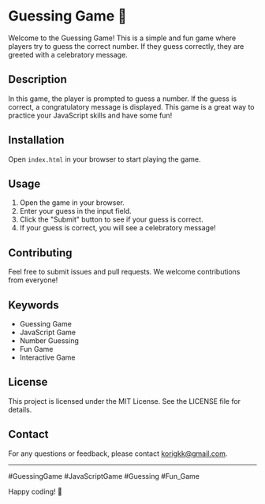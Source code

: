 # Guessing Game 🎉

Welcome to the Guessing Game! This is a simple and fun game where players try to guess the correct number. If they guess correctly, they are greeted with a celebratory message.

## Description

In this game, the player is prompted to guess a number. If the guess is correct, a congratulatory message is displayed. This game is a great way to practice your JavaScript skills and have some fun!

## Installation

Open `index.html` in your browser to start playing the game.

## Usage

1. Open the game in your browser.
2. Enter your guess in the input field.
3. Click the "Submit" button to see if your guess is correct.
4. If your guess is correct, you will see a celebratory message!

## Contributing

Feel free to submit issues and pull requests. We welcome contributions from everyone!

## Keywords

- Guessing Game
- JavaScript Game
- Number Guessing
- Fun Game
- Interactive Game

## License

This project is licensed under the MIT License. See the LICENSE file for details.

## Contact

For any questions or feedback, please contact korigkk@gmail.com.

---

#GuessingGame #JavaScriptGame #Guessing  #Fun_Game

Happy coding! 🎉

